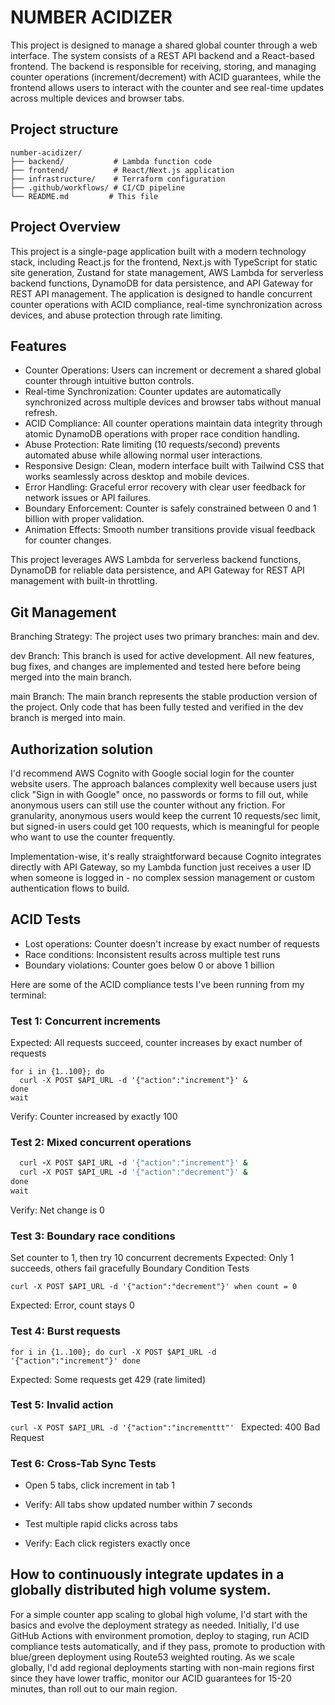 # NUMBER ACIDIZER

This project is designed to manage a shared global counter through a web interface. The system consists of a REST API backend and a React-based frontend. The backend is responsible for receiving, storing, and managing counter operations (increment/decrement) with ACID guarantees, while the frontend allows users to interact with the counter and see real-time updates across multiple devices and browser tabs.


## Project structure

```
number-acidizer/
├── backend/           # Lambda function code
├── frontend/          # React/Next.js application
├── infrastructure/    # Terraform configuration
├── .github/workflows/ # CI/CD pipeline
└── README.md         # This file
```

## Project Overview

This project is a single-page application built with a modern technology stack, including React.js for the frontend, Next.js with TypeScript for static site generation, Zustand for state management, AWS Lambda for serverless backend functions, DynamoDB for data persistence, and API Gateway for REST API management.
The application is designed to handle concurrent counter operations with ACID compliance, real-time synchronization across devices, and abuse protection through rate limiting.

## Features

- Counter Operations: Users can increment or decrement a shared global counter through intuitive button controls.
- Real-time Synchronization: Counter updates are automatically synchronized across multiple devices and browser tabs without manual refresh.
- ACID Compliance: All counter operations maintain data integrity through atomic DynamoDB operations with proper race condition handling.
- Abuse Protection: Rate limiting (10 requests/second) prevents automated abuse while allowing normal user interactions.
- Responsive Design: Clean, modern interface built with Tailwind CSS that works seamlessly across desktop and mobile devices.
- Error Handling: Graceful error recovery with clear user feedback for network issues or API failures.
- Boundary Enforcement: Counter is safely constrained between 0 and 1 billion with proper validation.
- Animation Effects: Smooth number transitions provide visual feedback for counter changes.

This project leverages AWS Lambda for serverless backend functions, DynamoDB for reliable data persistence, and API Gateway for REST API management with built-in throttling.

## Git Management

Branching Strategy: The project uses two primary branches: main and dev.

dev Branch: This branch is used for active development. All new features, bug fixes, and changes are implemented and tested here before being merged into the main branch.

main Branch: The main branch represents the stable production version of the project. Only code that has been fully tested and verified in the dev branch is merged into main.

## Authorization solution

I'd recommend AWS Cognito with Google social login for the counter website users. The approach balances complexity well because users just click "Sign in with Google" once, no passwords or forms to fill out, while anonymous users can still use the counter without any friction. For granularity, anonymous users would keep the current 10 requests/sec limit, but signed-in users could get 100 requests, which is meaningful for people who want to use the counter frequently.

Implementation-wise, it's really straightforward because Cognito integrates directly with API Gateway, so my Lambda function just receives a user ID when someone is logged in - no complex session management or custom authentication flows to build. 

## ACID Tests


- Lost operations: Counter doesn't increase by exact number of requests
- Race conditions: Inconsistent results across multiple test runs
- Boundary violations: Counter goes below 0 or above 1 billion

Here are some of the ACID compliance tests I've been running from my terminal:

### Test 1: Concurrent increments
 Expected: All requests succeed, counter increases by exact number of requests
```
for i in {1..100}; do
  curl -X POST $API_URL -d '{"action":"increment"}' &
done
wait
```
Verify: Counter increased by exactly 100

### Test 2: Mixed concurrent operations
```for i in {1..50}; do
  curl -X POST $API_URL -d '{"action":"increment"}' &
  curl -X POST $API_URL -d '{"action":"decrement"}' &
done
wait
```

Verify: Net change is 0

### Test 3: Boundary race conditions
 Set counter to 1, then try 10 concurrent decrements
 Expected: Only 1 succeeds, others fail gracefully
Boundary Condition Tests

```
curl -X POST $API_URL -d '{"action":"decrement"}' when count = 0
```
Expected: Error, count stays 0

### Test 4: Burst requests

```
for i in {1..100}; do curl -X POST $API_URL -d '{"action":"increment"}' done
```
Expected: Some requests get 429 (rate limited)

### Test 5: Invalid action
```curl -X POST $API_URL -d '{"action":"incrementtt"' ```
Expected: 400 Bad Request

### Test 6: Cross-Tab Sync Tests
- Open 5 tabs, click increment in tab 1
- Verify: All tabs show updated number within 7 seconds

- Test multiple rapid clicks across tabs
- Verify: Each click registers exactly once

## How to continuously integrate updates in a globally distributed high volume system.

For a simple counter app scaling to global high volume, I'd start with the basics and evolve the deployment strategy as needed. Initially, I'd use GitHub Actions with environment promotion, deploy to staging, run ACID compliance tests automatically, and if they pass, promote to production with blue/green deployment using Route53 weighted routing. As we scale globally, I'd add regional deployments starting with non-main regions first since they have lower traffic, monitor our ACID guarantees for 15-20 minutes, than roll out to our main region.


